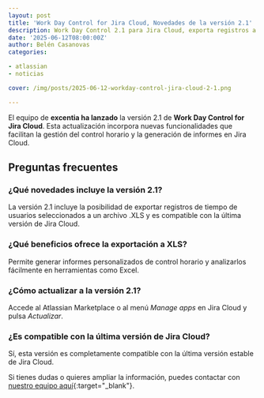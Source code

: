 ```yaml
---
layout: post
title: 'Work Day Control for Jira Cloud, Novedades de la versión 2.1'
description: Work Day Control 2.1 para Jira Cloud, exporta registros a XLS y gestiona el tiempo de tu equipo fácilmente.
date: '2025-06-12T08:00:00Z'
author: Belén Casanovas
categories:

- atlassian
- noticias

cover: /img/posts/2025-06-12-workday-control-jira-cloud-2-1.png

---
```


El equipo de **excentia ha lanzado** la versión 2.1 de **Work Day Control for Jira Cloud**. Esta actualización incorpora nuevas funcionalidades que facilitan la gestión del control horario y la generación de informes en Jira Cloud.

<h2>Preguntas frecuentes</h2>

<h3>¿Qué novedades incluye la versión 2.1?</h3>
<p>La versión 2.1 incluye la posibilidad de exportar registros de tiempo de usuarios seleccionados a un archivo .XLS y es compatible con la última versión de Jira Cloud.</p>

<h3>¿Qué beneficios ofrece la exportación a XLS?</h3>
<p>Permite generar informes personalizados de control horario y analizarlos fácilmente en herramientas como Excel.</p>

<h3>¿Cómo actualizar a la versión 2.1?</h3>
<p>Accede al Atlassian Marketplace o al menú <em>Manage apps</em> en Jira Cloud y pulsa <em>Actualizar</em>.</p>

<h3>¿Es compatible con la última versión de Jira Cloud?</h3>
<p>Sí, esta versión es completamente compatible con la última versión estable de Jira Cloud.</p>


Si tienes dudas o quieres ampliar la información, puedes contactar con [nuestro equipo aquí](/contacto){:target="_blank"}.


